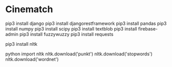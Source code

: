 # Cinematch

pip3 install django
pip3 install djangorestframework
pip3 install pandas
pip3 install numpy
pip3 install scipy
pip3 install textblob
pip3 install firebase-admin
pip3 install fuzzywuzzy
pip3 install requests


pip3 install nltk

python
import nltk
nltk.download('punkt')
nltk.download('stopwords')
nltk.download('wordnet')
